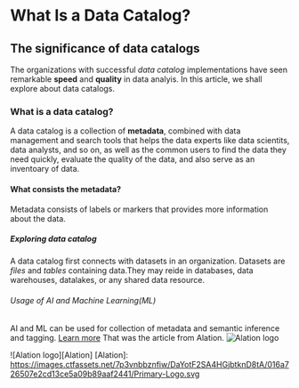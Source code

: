 # What Is a Data Catalog?

## The significance of data catalogs

The organizations with successful _data catalog_ implementations have seen remarkable **speed** and **quality** in data analyis. In this article, we shall explore about data catalogs.

### What is a data catalog?

A data catalog is a collection of **metadata**, combined with data management and search tools that helps the data experts like data scientits, data analysts, and so on, as well as the common users to find the data they need quickly, evaluate the quality of the data, and also serve as an inventoary of data.

#### What consists the metadata?

Metadata consists of labels or markers that provides more information about the data. 

##### Exploring data catalog

A data catalog first connects with datasets in an organization. Datasets are _files_ and _tables_ containing data.They may reide in databases, data warehouses, datalakes, or any shared data resource.

###### Usage of AI and Machine Learning(ML)

AI and ML can be used for collection of metadata and semantic inference and tagging.
[Learn more](https://www.alation.com/blog/what-is-a-data-catalog/)
That was the article from Alation.
![Alation logo](https://images.ctfassets.net/7p3vnbbznfiw/DaYotF2SA4HGjbtknD8tA/016a726507e2cd13ce5a09b89aaf2441/Primary-Logo.svg)

![Alation logo][Alation]
[Alation]: https://images.ctfassets.net/7p3vnbbznfiw/DaYotF2SA4HGjbtknD8tA/016a726507e2cd13ce5a09b89aaf2441/Primary-Logo.svg



